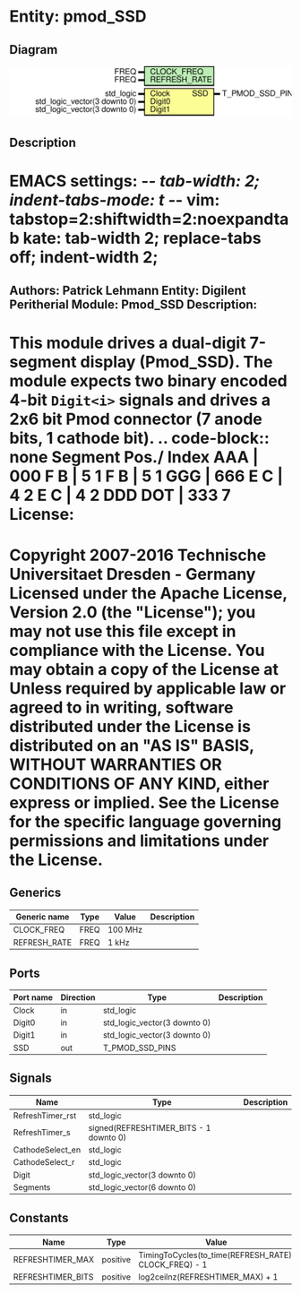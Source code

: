 # Entity: pmod_SSD
## Diagram
![Diagram](pmod_SSD.svg "Diagram")
## Description
EMACS settings: -*-  tab-width: 2; indent-tabs-mode: t -*-
vim: tabstop=2:shiftwidth=2:noexpandtab
kate: tab-width 2; replace-tabs off; indent-width 2;
=============================================================================
Authors:				 	Patrick Lehmann
Entity:				 	Digilent Peritherial Module: Pmod_SSD
Description:
-------------------------------------
This module drives a dual-digit 7-segment display (Pmod_SSD). The module
expects two binary encoded 4-bit ``Digit<i>`` signals and drives a 2x6 bit
Pmod connector (7 anode bits, 1 cathode bit).
.. code-block:: none
   Segment Pos./ Index
      AAA      |   000
     F   B     |  5   1
     F   B     |  5   1
      GGG      |   666
     E   C     |  4   2
     E   C     |  4   2
      DDD  DOT |   333  7
License:
=============================================================================
Copyright 2007-2016 Technische Universitaet Dresden - Germany
Licensed under the Apache License, Version 2.0 (the "License");
you may not use this file except in compliance with the License.
You may obtain a copy of the License at
Unless required by applicable law or agreed to in writing, software
distributed under the License is distributed on an "AS IS" BASIS,
WITHOUT WARRANTIES OR CONDITIONS OF ANY KIND, either express or implied.
See the License for the specific language governing permissions and
limitations under the License.
=============================================================================
## Generics
| Generic name | Type | Value   | Description |
| ------------ | ---- | ------- | ----------- |
| CLOCK_FREQ   | FREQ | 100 MHz |             |
| REFRESH_RATE | FREQ | 1 kHz   |             |
## Ports
| Port name | Direction | Type                         | Description |
| --------- | --------- | ---------------------------- | ----------- |
| Clock     | in        | std_logic                    |             |
| Digit0    | in        | std_logic_vector(3 downto 0) |             |
| Digit1    | in        | std_logic_vector(3 downto 0) |             |
| SSD       | out       | T_PMOD_SSD_PINS              |             |
## Signals
| Name             | Type                                   | Description |
| ---------------- | -------------------------------------- | ----------- |
| RefreshTimer_rst | std_logic                              |             |
| RefreshTimer_s   | signed(REFRESHTIMER_BITS - 1 downto 0) |             |
| CathodeSelect_en | std_logic                              |             |
| CathodeSelect_r  | std_logic                              |             |
| Digit            | std_logic_vector(3 downto 0)           |             |
| Segments         | std_logic_vector(6 downto 0)           |             |
## Constants
| Name              | Type     | Value                                                  | Description |
| ----------------- | -------- | ------------------------------------------------------ | ----------- |
| REFRESHTIMER_MAX  | positive |  TimingToCycles(to_time(REFRESH_RATE), CLOCK_FREQ) - 1 |             |
| REFRESHTIMER_BITS | positive |  log2ceilnz(REFRESHTIMER_MAX) + 1                      |             |
